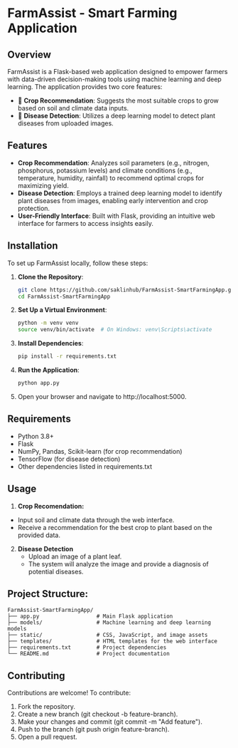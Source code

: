 # FarmAssist - Smart Farming Application

## Overview
FarmAssist is a Flask-based web application designed to empower farmers with data-driven decision-making tools using machine learning and deep learning. The application provides two core features:

- 🌾 **Crop Recommendation**: Suggests the most suitable crops to grow based on soil and climate data inputs.
- 🧪 **Disease Detection**: Utilizes a deep learning model to detect plant diseases from uploaded images.

## Features
- **Crop Recommendation**: Analyzes soil parameters (e.g., nitrogen, phosphorus, potassium levels) and climate conditions (e.g., temperature, humidity, rainfall) to recommend optimal crops for maximizing yield.
- **Disease Detection**: Employs a trained deep learning model to identify plant diseases from images, enabling early intervention and crop protection.
- **User-Friendly Interface**: Built with Flask, providing an intuitive web interface for farmers to access insights easily.

## Installation
To set up FarmAssist locally, follow these steps:

1. **Clone the Repository**:
   ```bash
   git clone https://github.com/saklinhub/FarmAssist-SmartFarmingApp.git
   cd FarmAssist-SmartFarmingApp

2. **Set Up a Virtual Environment**:
   ```bash
   python -m venv venv
   source venv/bin/activate  # On Windows: venv\Scripts\activate

3. **Install Dependencies**:
   ```bash
   pip install -r requirements.txt  

4. **Run the Application**:
   ```bash
   python app.py

5. Open your browser and navigate to http://localhost:5000.

## Requirements
- Python 3.8+
- Flask
- NumPy, Pandas, Scikit-learn (for crop recommendation)
- TensorFlow (for disease detection)
- Other dependencies listed in requirements.txt

## Usage
1. **Crop Recomendation:**
  - Input soil and climate data through the web interface.
  - Receive a recommendation for the best crop to plant based on the provided data.

2. **Disease Detection**
   - Upload an image of a plant leaf.
   - The system will analyze the image and provide a diagnosis of potential diseases.
  
## Project Structure: 
```text
FarmAssist-SmartFarmingApp/
├── app.py                  # Main Flask application
├── models/                 # Machine learning and deep learning models
├── static/                 # CSS, JavaScript, and image assets
├── templates/              # HTML templates for the web interface
├── requirements.txt        # Project dependencies
└── README.md               # Project documentation
```

## Contributing
Contributions are welcome! To contribute:

1. Fork the repository.
2. Create a new branch (git checkout -b feature-branch).
3. Make your changes and commit (git commit -m "Add feature").
4. Push to the branch (git push origin feature-branch).
5. Open a pull request.



   


   

